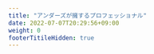 ```yaml
---
title: "アンダーズが擁するプロフェッショナル"
date: 2022-07-07T20:29:56+09:00
weight: 0
footerTitileHidden: true
---
```

